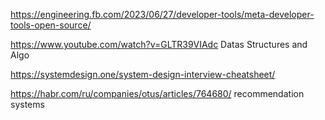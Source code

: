 https://engineering.fb.com/2023/06/27/developer-tools/meta-developer-tools-open-source/

https://www.youtube.com/watch?v=GLTR39VIAdc Datas Structures and Algo

https://systemdesign.one/system-design-interview-cheatsheet/

https://habr.com/ru/companies/otus/articles/764680/  recommendation systems
